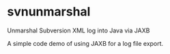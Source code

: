 svnunmarshal
============

Unmarshal Subversion XML log into Java via JAXB

A simple code demo of using JAXB for a log file export.
